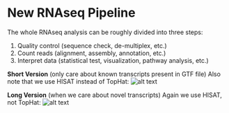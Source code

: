 # New RNAseq Pipeline

The whole RNAseq analysis can be roughly divided into three steps:
<ol>
  <li>Quality control (sequence check, de-multiplex, etc.)</li>
  <li>Count reads (alignment, assembly, annotation, etc.)</li>
  <li>Interpret data (statistical test, visualization, pathway analysis, etc.)</li>
</ol>

**Short Version** (only care about known transcripts present in GTF file) Also note that we use HISAT instead of TopHat:
![alt text][short-pipeline]

[short-pipeline]: https://cloud.githubusercontent.com/assets/12090136/9558325/0de2342c-4d99-11e5-82b0-31eb90a4a629.png

**Long Version** (when we care about novel transcripts) Again we use HISAT, not TopHat:
![alt text][long-pipeline]

[long-pipeline]: https://cloud.githubusercontent.com/assets/12090136/9558326/0de22fea-4d99-11e5-8f23-3b851bbfaa53.png
